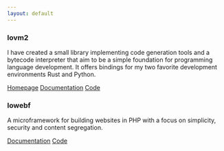```yaml
---
layout: default
---
```


### lovm2

I have created a small library implementing code generation tools and a bytecode interpreter that aim to be a simple foundation for programming language development. It offers bindings for my two favorite development environments Rust and Python.

<span class="project-link"><a href="https://lausek.eu/lovm2/">Homepage</a></span>
<span class="project-link"><a href="https://docs.rs/lovm2/latest/lovm2/">Documentation</a></span>
<span class="project-link"><a href="https://github.com/lausek/lovm2">Code</a></span>

### lowebf

A microframework for building websites in PHP with a focus on simplicity, security and content segregation.

<span class="project-link"><a href="https://lausek.eu/lowebf/">Documentation</a></span>
<span class="project-link"><a href="https://github.com/lausek/lowebf">Code</a></span>
